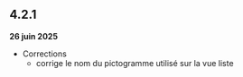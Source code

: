 ## 4.2.1
**26 juin 2025**

- Corrections
    - corrige le nom du pictogramme utilisé sur la vue liste
